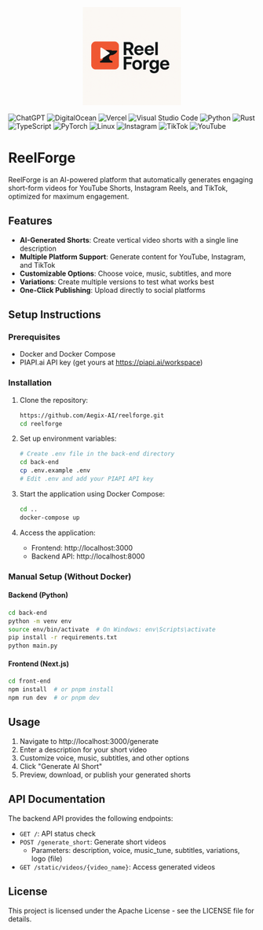 <p align="center">
  <img src="assets/icon.png" alt="reelforge logo" width="200">
</p>

![ChatGPT](https://img.shields.io/badge/chatGPT-74aa9c?style=for-the-badge&logo=openai&logoColor=white)
![DigitalOcean](https://img.shields.io/badge/DigitalOcean-%230167ff.svg?style=for-the-badge&logo=digitalOcean&logoColor=white)
![Vercel](https://img.shields.io/badge/vercel-%23000000.svg?style=for-the-badge&logo=vercel&logoColor=white)
![Visual Studio Code](https://img.shields.io/badge/Visual%20Studio%20Code-0078d7.svg?style=for-the-badge&logo=visual-studio-code&logoColor=white)
![Python](https://img.shields.io/badge/python-3670A0?style=for-the-badge&logo=python&logoColor=ffdd54)
![Rust](https://img.shields.io/badge/rust-%23000000.svg?style=for-the-badge&logo=rust&logoColor=white)
![TypeScript](https://img.shields.io/badge/typescript-%23007ACC.svg?style=for-the-badge&logo=typescript&logoColor=white)
![PyTorch](https://img.shields.io/badge/PyTorch-%23EE4C2C.svg?style=for-the-badge&logo=PyTorch&logoColor=white)
![Linux](https://img.shields.io/badge/Linux-FCC624?style=for-the-badge&logo=linux&logoColor=black)
![Instagram](https://img.shields.io/badge/Instagram-%23E4405F.svg?style=for-the-badge&logo=Instagram&logoColor=white)
![TikTok](https://img.shields.io/badge/TikTok-%23000000.svg?style=for-the-badge&logo=TikTok&logoColor=white)
![YouTube](https://img.shields.io/badge/YouTube-%23FF0000.svg?style=for-the-badge&logo=YouTube&logoColor=white)


 
# ReelForge

ReelForge is an AI-powered platform that automatically generates engaging short-form videos for YouTube Shorts, Instagram Reels, and TikTok, optimized for maximum engagement.

## Features

- **AI-Generated Shorts**: Create vertical video shorts with a single line description
- **Multiple Platform Support**: Generate content for YouTube, Instagram, and TikTok
- **Customizable Options**: Choose voice, music, subtitles, and more
- **Variations**: Create multiple versions to test what works best
- **One-Click Publishing**: Upload directly to social platforms

## Setup Instructions

### Prerequisites

- Docker and Docker Compose
- PIAPI.ai API key (get yours at https://piapi.ai/workspace)

### Installation

1. Clone the repository:
   ```bash
   https://github.com/Aegix-AI/reelforge.git
   cd reelforge
   ```

2. Set up environment variables:
   ```bash
   # Create .env file in the back-end directory
   cd back-end
   cp .env.example .env
   # Edit .env and add your PIAPI API key
   ```

3. Start the application using Docker Compose:
   ```bash
   cd ..
   docker-compose up
   ```

4. Access the application:
   - Frontend: http://localhost:3000
   - Backend API: http://localhost:8000

### Manual Setup (Without Docker)

#### Backend (Python)

```bash
cd back-end
python -m venv env
source env/bin/activate  # On Windows: env\Scripts\activate
pip install -r requirements.txt
python main.py
```

#### Frontend (Next.js)

```bash
cd front-end
npm install  # or pnpm install
npm run dev  # or pnpm dev
```

## Usage

1. Navigate to http://localhost:3000/generate
2. Enter a description for your short video
3. Customize voice, music, subtitles, and other options
4. Click "Generate AI Short"
5. Preview, download, or publish your generated shorts

## API Documentation

The backend API provides the following endpoints:

- `GET /`: API status check
- `POST /generate_short`: Generate short videos
  - Parameters: description, voice, music_tune, subtitles, variations, logo (file)
- `GET /static/videos/{video_name}`: Access generated videos

## License

This project is licensed under the Apache License - see the LICENSE file for details.
